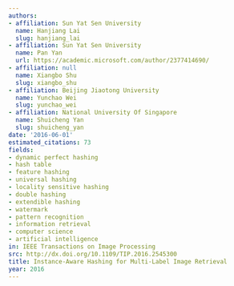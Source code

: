 ```yaml
---
authors:
- affiliation: Sun Yat Sen University
  name: Hanjiang Lai
  slug: hanjiang_lai
- affiliation: Sun Yat Sen University
  name: Pan Yan
  url: https://academic.microsoft.com/author/2377414690/
- affiliation: null
  name: Xiangbo Shu
  slug: xiangbo_shu
- affiliation: Beijing Jiaotong University
  name: Yunchao Wei
  slug: yunchao_wei
- affiliation: National University Of Singapore
  name: Shuicheng Yan
  slug: shuicheng_yan
date: '2016-06-01'
estimated_citations: 73
fields:
- dynamic perfect hashing
- hash table
- feature hashing
- universal hashing
- locality sensitive hashing
- double hashing
- extendible hashing
- watermark
- pattern recognition
- information retrieval
- computer science
- artificial intelligence
in: IEEE Transactions on Image Processing
src: http://dx.doi.org/10.1109/TIP.2016.2545300
title: Instance-Aware Hashing for Multi-Label Image Retrieval
year: 2016
---
```

